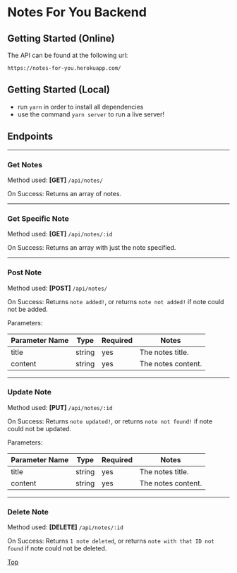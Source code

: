 # Notes For You Backend

## Getting Started (Online)

The API can be found at the following url:

```
https://notes-for-you.herokuapp.com/
```

## Getting Started (Local)

- run `yarn` in order to install all dependencies
- use the command `yarn server` to run a live server!

## Endpoints

---

### Get Notes

Method used: **[GET]** `/api/notes/`

On Success: Returns an array of notes.

---

### Get Specific Note

Method used: **[GET]** `/api/notes/:id`

On Success: Returns an array with just the note specified.

---

### Post Note

Method used: **[POST]** `/api/notes/`

On Success: Returns `note added!`, or returns `note not added!` if note could not be added.

Parameters:

| Parameter Name | Type       | Required | Notes                                                                                 |
| -------------- | ---------- | -------- | ------------------------------------------------------------------------------------ |
| title          | string     | yes       | The notes title.                                                                     |
| content        | string     | yes       | The notes content.         
                         
---

### Update Note

Method used: **[PUT]** `/api/notes/:id`

On Success: Returns `note updated!`, or returns `note not found!` if note could not be updated.

Parameters:

| Parameter Name | Type       | Required | Notes                                                                                 |
| -------------- | ---------- | -------- | ------------------------------------------------------------------------------------ |
| title          | string     | yes       | The notes title.                                                                     |
| content        | string     | yes       | The notes content.         

---

### Delete Note

Method used: **[DELETE]** `/api/notes/:id`

On Success: Returns `1 note deleted`, or returns `note with that ID not found` if note could not be deleted.

[Top](#endpoints)